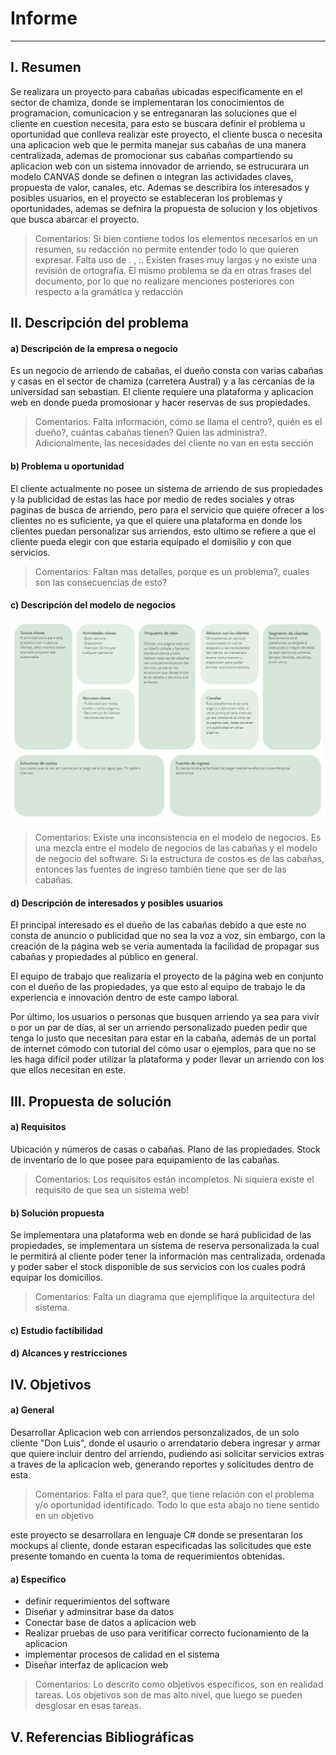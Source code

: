 # Informe
-------------

## I. Resumen
Se realizara un proyecto para cabañas ubicadas especificamente en el sector de chamiza, 
donde se implementaran los conocimientos de programacion, comunicacion y se entreganaran
las soluciones que el cliente en cuestion necesita, para esto se buscara definir el 
problema u oportunidad que conlleva realizar este proyecto, el cliente busca o necesita
una aplicacion web que le permita manejar sus cabañas de una manera centralizada, ademas
de promocionar sus cabañas compartiendo su aplicacion web con un sistema innovador de 
arriendo, se estrucurara un modelo CANVAS donde se definen o integran las actividades
claves, propuesta de valor, canales, etc. Ademas se describira los interesados y posibles 
usuarios, en el proyecto se estableceran los problemas y oportunidades, ademas se defnira
la propuesta de solucion y los objetivos que busca abarcar el proyecto.

> Comentarios: Si bien contiene  todos los elementos necesarios en un resumen, su redacción no
     permite entender todo lo que quieren expresar. Falta uso de . , :. Existen frases muy largas     y no existe una revisión de ortografía. El mismo problema se da en otras frases del documento,     por lo que no realizare menciones posteriores con respecto a la gramática y redacción
## II. Descripción del problema

#### a) Descripción de la empresa o negocio
Es un negocio de arriendo de cabañas, el dueño consta con varias cabañas y casas en el sector de chamiza (carretera Austral) y a las cercanias de la universidad san sebastian. El cliente requiere una plataforma y aplicacion web en donde pueda promosionar y hacer reservas de sus propiedades.

> Comentarios: Falta información, cómo se llama el centro?, quién es el dueño?, cuántas cabañas tienen? Quien las administra?. Adicionalmente, las necesidades del cliente no van en esta sección

#### b) Problema u oportunidad
El cliente actualmente no posee un sistema de arriendo de sus propiedades y la publicidad de estas las hace por medio de redes sociales y otras paginas de busca de arriendo, pero para el servicio que quiere ofrecer a los clientes no es suficiente, ya que el quiere una plataforma en donde los clientes puedan personalizar sus arriendos, esto ultimo se refiere a que el cliente pueda elegir con que estaria equipado el domisilio y con que servicios.


> Comentarios: Faltan mas detalles, porque es un problema?, cuales son las consecuencias de esto?

#### c) Descripción del modelo de negocios
![CANVAS](Canvas.jpg)

> Comentarios: Existe una inconsistencia en el modelo de negocios. Es una mezcla entre el modelo de negocios de las cabañas y el modelo de negocio del software. Si la estructura de costos es de las cabañas, entonces las fuentes de ingreso también tiene que ser de las cabañas.

#### d) Descripción de interesados y posibles usuarios
El principal interesado es el dueño de las cabañas debido a que este no consta de anuncio o publicidad que no sea la voz a voz, sin embargo, con la creación de la página web se vería aumentada la facilidad de propagar sus cabañas y propiedades al público en general.

El equipo de trabajo que realizaría el proyecto de la página web en conjunto con el dueño de las propiedades, ya que esto al equipo de trabajo le da experiencia e innovación dentro de este campo laboral.

Por último, los usuarios o personas que busquen arriendo ya sea para vivir o por un par de días, al ser un arriendo personalizado pueden pedir que tenga lo justo que necesitan para estar en la cabaña, además de un portal de internet cómodo con tutorial del cómo usar o ejemplos, para que no se les haga difícil poder utilizar la plataforma y poder llevar un arriendo con los que ellos necesitan en este.

## III. Propuesta de solución

#### a) Requisitos
Ubicación y números de casas o cabañas.
Plano de las propiedades.
Stock de inventario de lo que posee para equipamiento de las cabañas.

> Comentarios: Los requisitos están incompletos. Ni siquiera existe el requisito de que sea un sistema web!

#### b) Solución propuesta
Se implementara una plataforma web en donde se hará publicidad de las propiedades, se implementara un sistema de reserva personalizada la cual le permitirá al cliente poder tener la información mas centralizada, ordenada y poder saber el stock disponible de sus servicios con los cuales podrá equipar los domicilios.

> Comentarios: Falta un diagrama que ejemplifique la arquitectura del sistema.

#### c) Estudio factibilidad

#### d) Alcances y restricciones

## IV. Objetivos

#### a) General
Desarrollar Aplicacion web con arriendos personzalizados, de un solo cliente "Don Luis", donde el usaurio
o arrendatario debera ingresar y armar que quiere incluir dentro del arriendo, pudiendo asi solicitar servicios
extras a traves de la aplicacion web, generando reportes y solicitudes dentro de esta. 

> Comentarios: Falta el para que?, que tiene relación con el problema y/o oportunidad identificado. Todo lo que esta abajo no tiene sentido en un objetivo

este proyecto se desarrollara
en lenguaje C# donde se presentaran los mockups al cliente, donde estaran especificadas las solicitudes que este
presente tomando en cuenta la toma de requerimientos obtenidas.

#### a) Especifico
- definir requerimientos del software
- Diseñar y adminsitrar base da datos
- Conectar base de datos a aplicacion web
- Realizar pruebas de uso  para veritificar correcto fucionamiento de la aplicacion
- implementar procesos de calidad en el sistema
- Diseñar interfaz de aplicacion web

> Comentarios: Lo descrito como objetivos específicos, son en realidad tareas. Los objetivos son de mas alto nivel, que luego se pueden desglosar en esas tareas.

## V. Referencias Bibliográficas







